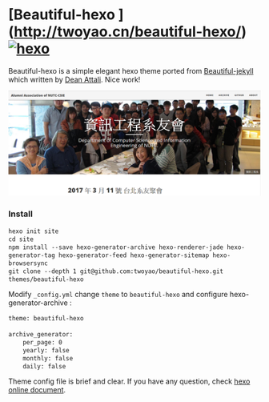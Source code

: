 # [Beautiful-hexo  ] (http://twoyao.cn/beautiful-hexo/)[![hexo](https://img.shields.io/badge/Hexo-v3.1%2B-blue.svg)](https://hexo.io/)

Beautiful-hexo is a simple elegant hexo theme ported from [Beautiful-jekyll](http://deanattali.com/beautiful-jekyll) which written by [Dean Attali](http://deanattali.com/aboutme). Nice work!

![hexo-preview](images/hexo-preview.PNG)

### Install

```
hexo init site 
cd site
npm install --save hexo-generator-archive hexo-renderer-jade hexo-generator-tag hexo-generator-feed hexo-generator-sitemap hexo-browsersync 
git clone --depth 1 git@github.com:twoyao/beautiful-hexo.git themes/beautiful-hexo
```


Modify `_config.yml` change `theme` to `beautiful-hexo` and configure hexo-generator-archive :

```
theme: beautiful-hexo

archive_generator:
    per_page: 0
    yearly: false
    monthly: false
    daily: false
```

Theme config file is brief and clear. 
If you have any question, check [hexo online document](https://hexo.io/).
